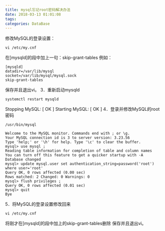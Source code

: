 ```yaml
---
title: mysql忘记root密码解决办法
date: 2018-03-13 01:01:08
tags:
categories: DataBase
---
```


修改MySQL的登录设置： 

```
vi /etc/my.cnf
```

在[mysqld]的段中加上一句：skip-grant-tables 
例如： 
```
[mysqld] 
datadir=/var/lib/mysql 
socket=/var/lib/mysql/mysql.sock 
skip-grant-tables 
```

保存并且退出vi。 
3．重新启动mysqld 
```
systemctl restart mysqld 
```

Stopping MySQL: [ OK ] 
Starting MySQL: [ OK ] 
4．登录并修改MySQL的root密码 

```
/usr/bin/mysql
```

```
Welcome to the MySQL monitor. Commands end with ; or \g. 
Your MySQL connection id is 3 to server version: 3.23.56 
Type 'help;' or '\h' for help. Type '\c' to clear the buffer. 
mysql> use mysql ; 
Reading table information for completion of table and column names 
You can turn off this feature to get a quicker startup with -A 
Database changed 
mysql> update mysql.user set authentication_string=password('root') where user='root'
Query OK, 0 rows affected (0.00 sec) 
Rows matched: 2 Changed: 0 Warnings: 0 
mysql> flush privileges ; 
Query OK, 0 rows affected (0.01 sec) 
mysql> quit 
Bye 
```


5．将MySQL的登录设置修改回来 
```
vi /etc/my.cnf
```

将刚才在[mysqld]的段中加上的skip-grant-tables删除 
保存并且退出vi。 